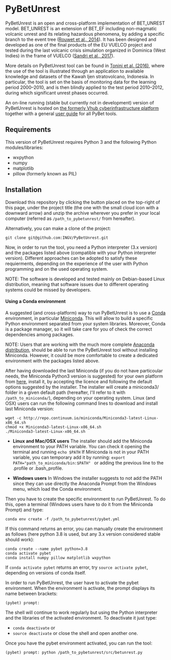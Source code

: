 # PyBetUnrest

PyBetUnrest is an open and cross-platform implementation of BET_UNREST model. BET_UNREST is an extension of BET_EF including non-magmatic volcanic unrest and its relating hazardous phenomena, by adding a specific branch to the event tree ([Rouwet et al., 2014](https://appliedvolc.biomedcentral.com/articles/10.1186/s13617-014-0017-3)). It has been designed and developed as one of the final products of the EU VUELCO project and tested during the last volcanic crisis simulation organized in Dominica (West Indies) in the frame of VUELCO ([Sandri et al., 2017](https://link.springer.com/chapter/10.1007/11157_2017_9[](url))).

More details on PyBetUnrest tool can be found in [Tonini et al. (2016)](https://agupubs.onlinelibrary.wiley.com/doi/full/10.1002/2016GC006327), where the use of the tool is illustrated through an application to available knowledge and datasets of the Kawah Ijen stratovolcano, Indonesia. In particular, the tool is set on the basis of monitoring data for the learning period 2000–2010, and is then blindly applied to the test period 2010–2012, during which significant unrest phases occurred. 

An on-line running (stable but currently not in development) version of PyBetUnrest is hosted on [the formerly Vhub cyberinfrastructure platform](https://theghub.org/resources/betunrest) together with a general [user guide](https://theghub.org/wiki/PyBetToolsUserGuide) for all PyBet tools.


## Requirements
This version of PyBetUnrest requires Python 3 and the following Python modules/libraries:
 - wxpython
 - numpy
 - matplotlib
 - pillow (formerly known as PIL)


## Installation
Download this repository by clicking the button placed on the top-right of this page, under the project title (the one with the small cloud icon with a downward arrow) and unzip the archive wherever you prefer in your local computer (referred as `/path_to_pybetunrest/` from hereafter).

Alternatively, you can make a clone of the project:
```
git clone git@github.com:INGV/PyBetUnrest.git
```

Now, in order to run the tool, you need a Python interpreter (3.x version) and the packages listed above (compatible with your Python interpreter version).
Different approaches can be adopted to satisfy these requierments, depending on the experience of the user with Python programming and on the used operating system.

NOTE: The software is developed and tested mainly on Debian-based Linux distribution, meaning that software issues due to different operating systems could be missed by developers.   


#### Using a Conda environment
A suggested (and cross-platform) way to run PyBetUnrest is to use a [Conda](https://conda.io/en/latest/) environment, in particular [Miniconda](https://conda.io/en/latest/miniconda.html). This will allow to build a specific Python environment separated from your system libraries.
Moreover, Conda is a package manager, so it will take care for you of check the correct dependencies among packages.

NOTE: Users that are working with the much more complete [Anaconda distribution](https://www.anaconda.com/), should be able to run the PyBetUnrest tool without installing Miniconda. However, it could be more comfortable to create a dedicated environment with the packages listed above. 

After having downloaded the last Miniconda (if you do not have particoular needs, the Miniconda Python3 version is suggested) for your own platform from [here](https://conda.io/en/latest/miniconda.html), install it, by accepting the licence and following the default options suggested by the installer. The installer will create a miniconda3/ folder in a given default path (hereafter, I'll refer to it with `/path_to_miniconda/`), depending on your operating system.
Linux (and OSX) users can run the following command lines to download and install last Miniconda version: 

```
wget -c http://repo.continuum.io/miniconda/Miniconda3-latest-Linux-x86_64.sh
chmod +x Miniconda3-latest-Linux-x86_64.sh
./Miniconda3-latest-Linux-x86_64.sh
```

 - **Linux and Mac/OSX users**
The installer should add the Miniconda environment to your PATH variable. 
You can check it opening the terminal and running `echo $PATH`
If Miniconda is not in your PATH variable, you can temporary add it by running:
`export PATH="path_to_miniconda/bin:$PATH" `
or adding the previous line to the .profile or .bash_profile.

 - **Windows users**
In Windows the installer suggests to not add the PATH since they can use directly the Anaconda Prompt from the Windows menu, which load the Conda environment. 


Then you have to create the specific environment to run PyBetUnrest. To do this, open a terminal (Windows users have to do it from the Miniconda Prompt) and type:
```
conda env create -f /path_to_pybetunrest/pybet.yml
```

If this command returns an error, you can manually create the environment as follows (here python 3.8 is used, but any 3.x version considered stable should work):
```
conda create --name pybet python=3.8
conda activate pybet
conda install numpy pillow matplotlib wxpython
```

If `conda activate pybet` returns an error, try `source activate pybet`, depending on versions of conda itself.

In order to run PyBetUnrest, the user have to activate the pybet environment. When the environment is activate, the prompt displays its name between brackets:
```
(pybet) prompt: 
```
The shell will continue to work regularly but using the Python interpreter and the libraries of the activated environment. 
To deactivate it just type:
 - `conda deactivate`
or
 - `source deactivate`
or close the shell and open another one.
  
Once you have the pybet environment activated, you can run the tool:
```
(pybet) prompt: python /path_to_pybetunrest/src/betunrest.py
```

